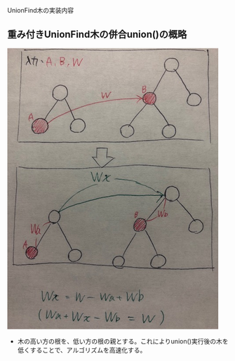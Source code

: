UnionFind木の実装内容
## 重み付きUnionFind木の併合union()の概略
![top-page](https://github.com/sasakishun/Algoryhtm_Library/blob/master/UnionFind_WeigtedandNonWeighted/WeightdUnionFind.union().jpeg?raw=true)
  - 木の高い方の根を、低い方の根の親とする。これによりunion()実行後の木を低くすることで、アルゴリズムを高速化する。
